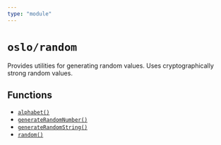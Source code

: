 ```yaml
---
type: "module"
---
```


# `oslo/random`

Provides utilities for generating random values. Uses cryptographically strong random values.

## Functions

- [`alphabet()`](ref:random)
- [`generateRandomNumber()`](ref:random)
- [`generateRandomString()`](ref:random)
- [`random()`](ref:random)

